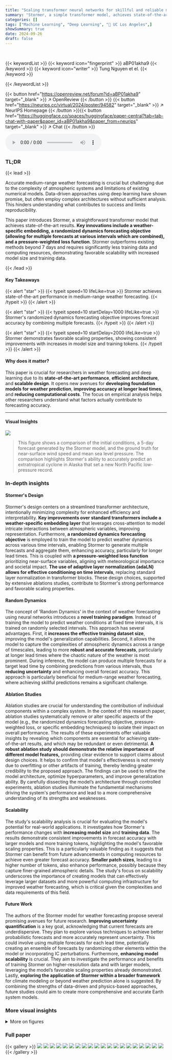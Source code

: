 ```yaml
---
title: "Scaling transformer neural networks for skillful and reliable medium-range weather forecasting"
summary: "Stormer, a simple transformer model, achieves state-of-the-art medium-range weather forecasting accuracy by using weather-specific embedding, randomized dynamics forecasting, and a pressure-weighted l..."
categories: []
tags: ["Machine Learning", "Deep Learning", "🏢 UC Los Angeles",]
showSummary: true
date: 2024-09-26
draft: false
---
```


<br>

{{< keywordList >}}
{{< keyword icon="fingerprint" >}} aBP01akha9 {{< /keyword >}}
{{< keyword icon="writer" >}} Tung Nguyen et el. {{< /keyword >}}
 
{{< /keywordList >}}

{{< button href="https://openreview.net/forum?id=aBP01akha9" target="_blank" >}}
↗ OpenReview
{{< /button >}}
{{< button href="https://neurips.cc/virtual/2024/poster/94582" target="_blank" >}}
↗ NeurIPS Homepage
{{< /button >}}{{< button href="https://huggingface.co/spaces/huggingface/paper-central?tab=tab-chat-with-paper&paper_id=aBP01akha9&paper_from=neurips" target="_blank" >}}
↗ Chat
{{< /button >}}



<audio controls>
    <source src="https://ai-paper-reviewer.com/aBP01akha9/podcast.wav" type="audio/wav">
    Your browser does not support the audio element.
</audio>


### TL;DR


{{< lead >}}

Accurate medium-range weather forecasting is crucial but challenging due to the complexity of atmospheric systems and limitations of existing numerical models. Data-driven approaches using deep learning have shown promise, but often employ complex architectures without sufficient analysis.  This hinders understanding what contributes to success and limits reproducibility.

This paper introduces Stormer, a straightforward transformer model that achieves state-of-the-art results.  **Key innovations include a weather-specific embedding, a randomized dynamics forecasting objective (allowing for multiple forecasts at various intervals which are combined), and a pressure-weighted loss function**.  Stormer outperforms existing methods beyond 7 days and requires significantly less training data and computing resources, demonstrating favorable scalability with increased model size and training data.

{{< /lead >}}


#### Key Takeaways

{{< alert "star" >}}
{{< typeit speed=10 lifeLike=true >}} Stormer achieves state-of-the-art performance in medium-range weather forecasting. {{< /typeit >}}
{{< /alert >}}

{{< alert "star" >}}
{{< typeit speed=10 startDelay=1000 lifeLike=true >}} Stormer's randomized dynamics forecasting objective improves forecast accuracy by combining multiple forecasts. {{< /typeit >}}
{{< /alert >}}

{{< alert "star" >}}
{{< typeit speed=10 startDelay=2000 lifeLike=true >}} Stormer demonstrates favorable scaling properties, showing consistent improvements with increases in model size and training tokens. {{< /typeit >}}
{{< /alert >}}

#### Why does it matter?
This paper is crucial for researchers in weather forecasting and deep learning due to its **state-of-the-art performance**, **efficient architecture**, and **scalable design**.  It opens new avenues for **developing foundation models for weather prediction**, **improving accuracy at longer lead times**, and **reducing computational costs**. The focus on empirical analysis helps other researchers understand what factors actually contribute to forecasting accuracy.

------
#### Visual Insights



![](https://ai-paper-reviewer.com/aBP01akha9/figures_0_1.jpg)

> This figure shows a comparison of the initial conditions, a 5-day forecast generated by the Stormer model, and the ground truth for near-surface wind speed and mean sea level pressure.  The comparison highlights Stormer's ability to accurately predict an extratropical cyclone in Alaska that set a new North Pacific low-pressure record.







### In-depth insights


#### Stormer's Design
Stormer's design centers on a streamlined transformer architecture, intentionally minimizing complexity for enhanced efficiency and interpretability.  **Key improvements over standard transformers include a weather-specific embedding layer** that leverages cross-attention to model intricate interactions between atmospheric variables, improving representation.  Furthermore, **a randomized dynamics forecasting objective** is employed to train the model to predict weather dynamics across various time intervals, enabling Stormer to generate multiple forecasts and aggregate them, enhancing accuracy, particularly for longer lead times. This is coupled with **a pressure-weighted loss function** prioritizing near-surface variables, aligning with meteorological importance and societal impact.  **The use of adaptive layer normalization (adaLN) allows for effective conditioning on time intervals**, replacing standard layer normalization in transformer blocks. These design choices, supported by extensive ablations studies, contribute to Stormer's strong performance and favorable scaling properties.

#### Random Dynamics
The concept of 'Random Dynamics' in the context of weather forecasting using neural networks introduces a **novel training paradigm**. Instead of training the model to predict weather conditions at fixed time intervals, it is trained on randomly selected intervals. This approach has several advantages.  First, it **increases the effective training dataset size**, improving the model's generalization capabilities.  Second, it allows the model to capture the complexities of atmospheric dynamics across a range of timescales, leading to more **robust and accurate forecasts**, particularly at longer lead times where the chaotic nature of the weather is most prominent. During inference, the model can produce multiple forecasts for a target lead time by combining predictions from various intervals, thus **reducing uncertainty** and enhancing overall forecast accuracy. This approach is particularly beneficial for medium-range weather forecasting, where achieving skillful predictions remains a significant challenge.

#### Ablation Studies
Ablation studies are crucial for understanding the contribution of individual components within a complex system.  In the context of this research paper, ablation studies systematically remove or alter specific aspects of the model (e.g., the randomized dynamics forecasting objective, pressure-weighted loss, or specific embedding techniques) to isolate their impact on overall performance. The results of these experiments offer valuable insights by revealing which components are essential for achieving state-of-the-art results, and which may be redundant or even detrimental.  **A robust ablation study should demonstrate the relative importance of different model features,** providing clear evidence to support claims about design choices. It helps to confirm that model's effectiveness is not merely due to overfitting or other artifacts of training, thereby lending greater credibility to the proposed approach. The findings can be used to refine the model architecture, optimize hyperparameters, and improve generalization ability. By carefully dissecting the model’s architecture through controlled experiments, ablation studies illuminate the fundamental mechanisms driving the system's performance and lead to a more comprehensive understanding of its strengths and weaknesses.

#### Scalability
The study's scalability analysis is crucial for evaluating the model's potential for real-world applications.  It investigates how Stormer's performance changes with **increasing model size** and **training data**. The results demonstrate consistent improvements in forecast accuracy with larger models and more training tokens, highlighting the model's favorable scaling properties.  This is a particularly valuable finding as it suggests that Stormer can benefit from future advancements in computing resources to achieve even greater forecast accuracy. **Smaller patch sizes**, leading to a higher number of tokens, also enhance performance, possibly because they capture finer-grained atmospheric details.  The study's focus on scalability underscores the importance of creating models that can effectively leverage larger datasets and more powerful computing infrastructure for improved weather forecasting, which is critical given the complexities and data requirements of this field.

#### Future Work
The authors of the Stormer model for weather forecasting propose several promising avenues for future research.  **Improving uncertainty quantification** is a key goal,  acknowledging that current forecasts are underdispersive.  They plan to explore various techniques to achieve better probabilistic forecasts and more accurately represent uncertainty. This could involve using multiple forecasts for each lead time, potentially creating an ensemble of forecasts by randomizing other elements within the model or incorporating IC perturbations.  Furthermore, **enhancing model scalability** is crucial. They aim to investigate the performance and benefits of training Stormer on higher-resolution data and with larger models, leveraging the model’s favorable scaling properties already demonstrated. Lastly, **exploring the application of Stormer within a broader framework** for climate modeling or beyond weather prediction alone is suggested. By combining the strengths of data-driven and physics-based approaches, future studies could aim to create more comprehensive and accurate Earth system models.


### More visual insights

<details>
<summary>More on figures
</summary>


![](https://ai-paper-reviewer.com/aBP01akha9/figures_2_1.jpg)

> The figure illustrates four different approaches to weather forecasting: Direct, Continuous, Iterative, and Randomized Iterative forecasting.  Direct forecasting directly predicts future weather conditions from initial conditions. Continuous forecasting includes the target lead time as input to predict future weather. Iterative forecasting produces forecasts in small time intervals and rolls them out to generate longer-term predictions. Randomized iterative forecasting uses randomized time intervals to train the model and combine forecasts for improved accuracy at various lead times.  The figure highlights the progression of sophistication in the methods, culminating in the authors' proposed approach of Randomized Iterative forecasting.


![](https://ai-paper-reviewer.com/aBP01akha9/figures_3_1.jpg)

> This figure presents ablation study results that guided the design choices in the Stormer model.  Specifically, it shows that using different time intervals for forecasting improves accuracy depending on the forecast lead time; a weather-specific embedding layer outperforms the standard ViT embedding; and adaptive layer normalization (AdaLN) is superior to additive embedding for incorporating time information. These findings highlight key design elements of Stormer that contribute to its performance.


![](https://ai-paper-reviewer.com/aBP01akha9/figures_6_1.jpg)

> This figure compares the performance of Stormer to other state-of-the-art models (Pangu-Weather and GraphCast) and a climatology baseline in terms of the latitude-weighted root mean square error (RMSE).  The results are shown for nine key atmospheric variables over a forecast period of 14 days.  Stormer shows competitive or superior performance across most variables, particularly excelling at longer forecast horizons (beyond 7 days). Notably, this performance is achieved despite Stormer being trained on significantly lower resolution data than the other models.


![](https://ai-paper-reviewer.com/aBP01akha9/figures_7_1.jpg)

> This figure presents the ablation study results that guided the design decisions for the Stormer model.  Panel (a) compares forecasting performance using different time intervals (6, 12, and 24 hours) and shows that the optimal interval varies depending on the forecast lead time. Panel (b) demonstrates that a weather-specific embedding method outperforms the standard Vision Transformer (ViT) embedding. Panel (c) shows that adaptive layer normalization (AdaLN) is superior to additive embedding for incorporating temporal information into the model.


![](https://ai-paper-reviewer.com/aBP01akha9/figures_8_1.jpg)

> This figure demonstrates Stormer's scalability in terms of model size and training tokens.  The left panel shows the results of training three variants of Stormer with parameter counts similar to ViT-S, ViT-B, and ViT-L, respectively (Stormer-S, Stormer-B, Stormer-L).  The consistent improvement in forecast accuracy with larger models is evident, with the performance gap widening as the lead time increases. The right panel illustrates the impact of the number of training tokens by varying the patch size from 16 to 2, quadrupling the tokens each time the size is halved.  The results again show a consistent performance improvement with a larger number of training tokens.


![](https://ai-paper-reviewer.com/aBP01akha9/figures_14_1.jpg)

> The figure shows the architecture of the Stormer model. The initial weather condition (X0) is first tokenized and aggregated to create a sequence of tokens. These tokens, along with the time interval (δt), are then fed into a stack of Stormer blocks, each incorporating adaptive layer normalization (adaLN) to condition on δt. The output of the final Stormer block is linearly transformed and reshaped to produce a prediction of the weather dynamics (Δδt).


![](https://ai-paper-reviewer.com/aBP01akha9/figures_16_1.jpg)

> This figure presents a comparison of the forecast performance of Stormer against other state-of-the-art deep learning models (Pangu-Weather and GraphCast) and numerical weather prediction models (IFS HRES and IFS ENS).  The results are shown as latitude-weighted RMSE across various lead times (days) for several key atmospheric variables.  It demonstrates Stormer's competitive performance at short lead times and significant gains in skill over other methods at longer lead times (beyond day 6).  Importantly, this enhanced performance is achieved despite Stormer being trained on significantly lower-resolution data compared to the other deep learning models. 


![](https://ai-paper-reviewer.com/aBP01akha9/figures_16_2.jpg)

> The figure displays the latitude-weighted root mean square error (RMSE) for nine key atmospheric variables predicted by four different forecasting models: Stormer, Pangu-Weather, GraphCast, and IFS.  The results show Stormer's comparable or superior performance to other models, especially at longer forecast lead times (beyond 7 days). Notably, Stormer's impressive performance was achieved with significantly less training data and lower resolution compared to the other deep learning models.


![](https://ai-paper-reviewer.com/aBP01akha9/figures_17_1.jpg)

> This figure presents three subfigures, each showing comparative results of different methods for predicting surface temperature.  (a) Compares the effect of using different time intervals (6, 12, and 24 hours) for forecasting, demonstrating that different intervals perform better at different lead times. (b) Compares the performance of a weather-specific embedding versus a standard ViT embedding, showcasing the superiority of the weather-specific method. (c) Shows a comparison between using an adaptive layer normalization (AdaLN) and an additive embedding approach for incorporating time information, illustrating that AdaLN leads to better performance.


![](https://ai-paper-reviewer.com/aBP01akha9/figures_18_1.jpg)

> This figure presents a comparison of Stormer's performance against other state-of-the-art deep learning models and traditional numerical weather prediction models for forecasting various atmospheric variables.  The comparison is made using the latitude-weighted root mean square error (RMSE) metric across different forecast lead times (days).  It highlights Stormer's competitive performance, particularly its ability to maintain skill for longer lead times, despite using lower resolution data than its competitors.  The figure also underscores the relative advantage Stormer gains in forecast accuracy as the prediction window expands beyond 5 days.


![](https://ai-paper-reviewer.com/aBP01akha9/figures_19_1.jpg)

> This figure shows the probabilistic performance of the Stormer model with different levels of initial condition (IC) perturbations.  The metrics used are RMSE, CRPS and sharpness (SSR). The x-axis represents the forecast lead time in days, while the y-axis shows the value of the metric.  Different colored lines represent different levels of noise added to the ICs. The figure helps demonstrate the effect of adding noise to the ICs on the model's probabilistic forecasting capabilities.  It's important to note the trade-off between deterministic accuracy and uncertainty quantification.


![](https://ai-paper-reviewer.com/aBP01akha9/figures_19_2.jpg)

> This figure compares the performance of two different inference strategies used with the Stormer model for weather forecasting: Homogeneous and Best m in n.  The Homogeneous strategy uses only one time interval (dt) for generating forecasts at a specified lead time, while the Best m in n strategy generates multiple combinations of intervals, selecting the m best-performing combinations based on validation loss. The graph shows the RMSE for various meteorological variables across different lead times (days), indicating how well each strategy performs at making accurate predictions of these variables over time.


![](https://ai-paper-reviewer.com/aBP01akha9/figures_20_1.jpg)

> This figure showcases Stormer's ability to accurately predict a significant weather event five days in advance.  It displays three panels: initial conditions, the model's 5-day forecast, and the ground truth. The comparison highlights the model's skill in forecasting both wind speed and sea level pressure, particularly in capturing the location and intensity of an extratropical cyclone that set a new North Pacific low-pressure record.


![](https://ai-paper-reviewer.com/aBP01akha9/figures_21_1.jpg)

> This figure showcases Stormer's ability to accurately predict an extratropical cyclone that hit Alaska on December 31, 2020.  It compares the initial conditions, the 5-day forecast generated by Stormer, and the ground truth. The visualization uses color-fill to represent near-surface wind speed and contours to show mean sea level pressure, highlighting the model's successful prediction of both the cyclone's location and intensity.


![](https://ai-paper-reviewer.com/aBP01akha9/figures_22_1.jpg)

> This figure showcases Stormer's ability to accurately predict an extratropical cyclone that impacted Alaska on December 31, 2020.  It compares the initial conditions, the model's 5-day forecast, and the ground truth, demonstrating the accuracy of Stormer's prediction of the cyclone's location and intensity.


![](https://ai-paper-reviewer.com/aBP01akha9/figures_23_1.jpg)

> This figure shows a comparison of the initial conditions, the 5-day forecast generated by the Stormer model, and the ground truth for near-surface wind speed and mean sea level pressure.  The example highlights a significant extratropical cyclone that hit Alaska on December 31, 2020, setting a new low-pressure record for the North Pacific.  The figure demonstrates Stormer's accuracy in forecasting this extreme weather event five days in advance.


![](https://ai-paper-reviewer.com/aBP01akha9/figures_24_1.jpg)

> This figure shows a comparison between the initial conditions, a 5-day forecast generated by Stormer, and the ground truth of near-surface wind speed and mean sea level pressure.  The example highlights Stormer's ability to accurately predict a significant extratropical cyclone that impacted Alaska on December 31, 2020, setting a new North Pacific low-pressure record. The visual comparison demonstrates the model's skill in forecasting both the strength and location of this extreme weather event five days in advance.


![](https://ai-paper-reviewer.com/aBP01akha9/figures_25_1.jpg)

> This figure shows a comparison of the initial conditions, a 5-day forecast generated by the Stormer model, and the ground truth for near-surface wind speed and mean sea level pressure. The example highlights Stormer's ability to accurately predict a significant extratropical cyclone event five days in advance, demonstrating the model's skill in medium-range weather forecasting.


</details>






### Full paper

{{< gallery >}}
<img src="https://ai-paper-reviewer.com/aBP01akha9/1.png" class="grid-w50 md:grid-w33 xl:grid-w25" />
<img src="https://ai-paper-reviewer.com/aBP01akha9/2.png" class="grid-w50 md:grid-w33 xl:grid-w25" />
<img src="https://ai-paper-reviewer.com/aBP01akha9/3.png" class="grid-w50 md:grid-w33 xl:grid-w25" />
<img src="https://ai-paper-reviewer.com/aBP01akha9/4.png" class="grid-w50 md:grid-w33 xl:grid-w25" />
<img src="https://ai-paper-reviewer.com/aBP01akha9/5.png" class="grid-w50 md:grid-w33 xl:grid-w25" />
<img src="https://ai-paper-reviewer.com/aBP01akha9/6.png" class="grid-w50 md:grid-w33 xl:grid-w25" />
<img src="https://ai-paper-reviewer.com/aBP01akha9/7.png" class="grid-w50 md:grid-w33 xl:grid-w25" />
<img src="https://ai-paper-reviewer.com/aBP01akha9/8.png" class="grid-w50 md:grid-w33 xl:grid-w25" />
<img src="https://ai-paper-reviewer.com/aBP01akha9/9.png" class="grid-w50 md:grid-w33 xl:grid-w25" />
<img src="https://ai-paper-reviewer.com/aBP01akha9/10.png" class="grid-w50 md:grid-w33 xl:grid-w25" />
<img src="https://ai-paper-reviewer.com/aBP01akha9/11.png" class="grid-w50 md:grid-w33 xl:grid-w25" />
<img src="https://ai-paper-reviewer.com/aBP01akha9/12.png" class="grid-w50 md:grid-w33 xl:grid-w25" />
<img src="https://ai-paper-reviewer.com/aBP01akha9/13.png" class="grid-w50 md:grid-w33 xl:grid-w25" />
<img src="https://ai-paper-reviewer.com/aBP01akha9/14.png" class="grid-w50 md:grid-w33 xl:grid-w25" />
<img src="https://ai-paper-reviewer.com/aBP01akha9/15.png" class="grid-w50 md:grid-w33 xl:grid-w25" />
<img src="https://ai-paper-reviewer.com/aBP01akha9/16.png" class="grid-w50 md:grid-w33 xl:grid-w25" />
<img src="https://ai-paper-reviewer.com/aBP01akha9/17.png" class="grid-w50 md:grid-w33 xl:grid-w25" />
<img src="https://ai-paper-reviewer.com/aBP01akha9/18.png" class="grid-w50 md:grid-w33 xl:grid-w25" />
<img src="https://ai-paper-reviewer.com/aBP01akha9/19.png" class="grid-w50 md:grid-w33 xl:grid-w25" />
<img src="https://ai-paper-reviewer.com/aBP01akha9/20.png" class="grid-w50 md:grid-w33 xl:grid-w25" />
{{< /gallery >}}